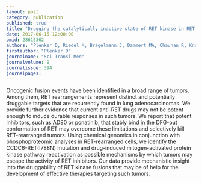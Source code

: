 ```yaml
---
layout: post
category: publication
published: true
title: "Drugging the catalytically inactive state of RET kinase in RET-rearranged tumors."
date: 2017-06-15 12:00:00
pmid: 28615362
authors: "Plenker D, Riedel M, Brägelmann J, Dammert MA, Chauhan R, Knowles PP, Lorenz C, Keul M, Bührmann M, Pagel O, Tischler V, Scheel AH, Schütte D, Song Y, Stark J, Mrugalla F, Alber Y, Richters A, Engel J, Leenders F, Heuckmann JM, Wolf J, Diebold J, Pall G, Peifer M, Aerts M, Gevaert K, Zahedi RP, Buettner R, Shokat KM, McDonald NQ, Kast SM, Gautschi O, Thomas RK, Sos ML"
firstauthor: "Plenker D"
journalname: "Sci Transl Med"
journalvolume: 9
journalissue: 394
journalpages: 
---
```


Oncogenic fusion events have been identified in a broad range of tumors. Among them, RET rearrangements represent distinct and potentially druggable targets that are recurrently found in lung adenocarcinomas. We provide further evidence that current anti-RET drugs may not be potent enough to induce durable responses in such tumors. We report that potent inhibitors, such as AD80 or ponatinib, that stably bind in the DFG-out conformation of RET may overcome these limitations and selectively kill RET-rearranged tumors. Using chemical genomics in conjunction with phosphoproteomic analyses in RET-rearranged cells, we identify the CCDC6-RET(I788N) mutation and drug-induced mitogen-activated protein kinase pathway reactivation as possible mechanisms by which tumors may escape the activity of RET inhibitors. Our data provide mechanistic insight into the druggability of RET kinase fusions that may be of help for the development of effective therapies targeting such tumors.

